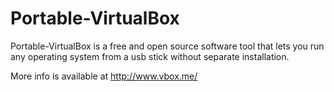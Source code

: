 Portable-VirtualBox
===================

Portable-VirtualBox is a free and open source software tool that lets you run any operating system from a usb stick without separate installation.

More info is available at http://www.vbox.me/
